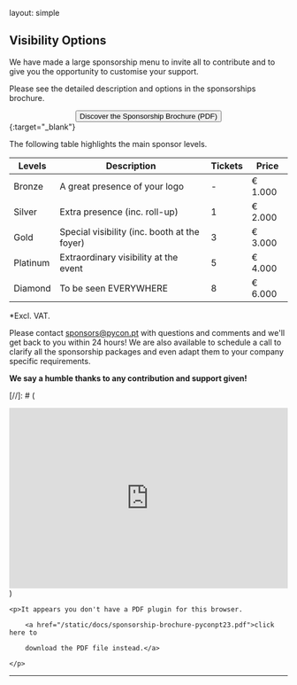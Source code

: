 layout: simple

## Visibility Options

We have made a large sponsorship menu to invite all to contribute and to give you the opportunity to customise your support.

Please see the detailed description and options in the sponsorships brochure.

[<center><button class="btn main-purple-btn">Discover the Sponsorship Brochure (PDF)</button></center>](/static/docs/brochura_geral-vfinal.pdf){:target="\_blank"}

The following table highlights the main sponsor levels.

<!-- | Levels       | High-level Description                         | Included Tickets | Price\* |
| ------------ | ---------------------------------------------- | ---------------- | ------- |
| **Bronze**   | A great presence of your logo                  | -                | € 1.000 |
| **Silver**   | Extra presence (inc. roll-up)                  | 1                | € 2.000 |
| **Gold**     | Special visibility (inc. booth at the _foyer_) | 3                | € 3.000 |
| **Platinum** | Extraordinary visibility at the event          | 5                | € 4.000 |
| **Diamond**  | To be seen **EVERYWHERE**                      | 8                | € 6.000 | -->

<table>
      <thead>
        <tr>
          <th>Levels</th>
          <th>Description</th>
          <th>Tickets</th>
          <th>Price</th>
        </tr>
      </thead>
      <tbody>
        <tr>
          <td>Bronze</td>
          <td>A great presence of your logo</td>
          <td>-</td>
          <td>€ 1.000</td>
        </tr>
        <tr>
          <td>Silver</td>
          <td>Extra presence (inc. roll-up)</td>
          <td>1</td>
          <td>€ 2.000</td>
        </tr>
        <tr>
          <td>Gold</td>
          <td>Special visibility (inc. booth at the foyer)</td>
          <td>3</td>
          <td>€ 3.000</td>
        </tr>
        <tr>
          <td>Platinum</td>
          <td>Extraordinary visibility at the event</td>
          <td>5</td>
          <td>€ 4.000</td>
        </tr>
        <tr>
          <td>Diamond</td>
          <td>To be seen EVERYWHERE</td>
          <td>8</td>
          <td>€ 6.000</td>
        </tr>
      </tbody>
    </table>

\*Excl. VAT.

Please contact [sponsors@pycon.pt](mailto:sponsors@pycon.pt) with questions and comments and we'll get back to you within 24 hours! We are also available to schedule a call to clarify all the sponsorship packages and even adapt them to your company specific requirements.

**We say a humble thanks to any contribution and support given!**

[//]: # (<div style="position:relative;padding-top:max(60%,326px);height:0;width:100%"><iframe allow="clipboard-write" sandbox="allow-top-navigation allow-top-navigation-by-user-activation allow-downloads allow-scripts allow-same-origin allow-popups allow-modals allow-popups-to-escape-sandbox" allowfullscreen="true" style="position:absolute;border:none;width:100%;height:100%;left:0;right:0;top:0;bottom:0;" src="https://e.issuu.com/embed.html?d=pycon-sponsorship-brochure&hideIssuuLogo=false&pageLayout=singlePage&u=pyconpt"></iframe></div>)

<object data="/static/docs/brochura_geral-vfinal.pdf" type="application/pdf" width="100%" height="700px">

    <p>It appears you don't have a PDF plugin for this browser.

        <a href="/static/docs/sponsorship-brochure-pyconpt23.pdf">click here to

        download the PDF file instead.</a>

    </p>

</object>

<hr class="pink-line">
